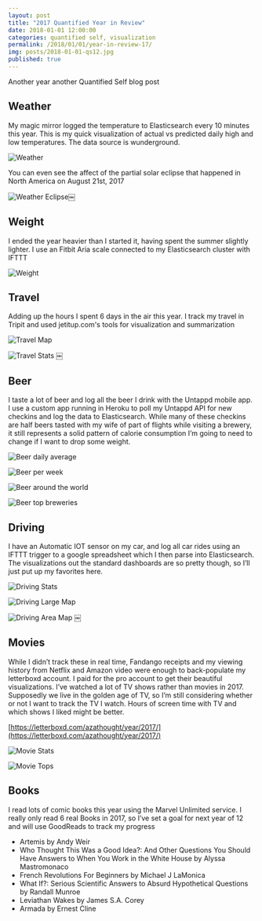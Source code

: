 ```yaml
---
layout: post
title: "2017 Quantified Year in Review"
date: 2018-01-01 12:00:00
categories: quantified self, visualization
permalink: /2018/01/01/year-in-review-17/
img: posts/2018-01-01-qs12.jpg
published: true
---
```


Another year another Quantified Self blog post

## Weather

My magic mirror logged the temperature to Elasticsearch every 10 minutes this year.  This is my quick visualization of actual vs predicted daily high and low temperatures.  The data source is wunderground.

![Weather](/images/posts/2018-01-01-qs01.jpg)

You can even see the affect of the partial solar eclipse that happened in North America on August 21st, 2017

![Weather Eclipse](/images/posts/2018-01-01-qs02.jpg)￼

## Weight

I ended the year heavier than I started it, having spent the summer slightly lighter.  I use an Fitbit Aria scale connected to my Elasticsearch cluster with IFTTT

![Weight](/images/posts/2018-01-01-qs03.jpg)

## Travel

Adding up the hours I spent 6 days in the air this year.  I track my travel in Tripit and used jetitup.com's tools for visualization and summarization

![Travel Map](/images/posts/2018-01-01-qs04.jpg)

![Travel Stats](/images/posts/2018-01-01-qs05.jpg)
￼

## Beer

I taste a lot of beer and log all the beer I drink with the Untappd mobile app.  I use a custom app running in Heroku to poll my Untappd API for new checkins and log the data to Elasticsearch.  While many of these checkins are half beers tasted with my wife of part of flights while visiting a brewery, it still represents a solid pattern of calorie consumption I’m going to need to change if I want to drop some weight.

![Beer daily average](/images/posts/2018-01-01-qs06.jpg)

![Beer per week](/images/posts/2018-01-01-qs07.jpg)

![Beer around the world](/images/posts/2018-01-01-qs08.jpg)

![Beer top breweries](/images/posts/2018-01-01-qs09.jpg)

## Driving 

I have an Automatic IOT sensor on my car, and log all car rides using an IFTTT trigger to a google spreadsheet which I then parse into Elasticsearch.  The visualizations out the standard dashboards are so pretty though, so I’ll just put up my favorites here.

![Driving Stats](/images/posts/2018-01-01-qs10.jpg)

![Driving Large Map](/images/posts/2018-01-01-qs11.jpg)

![Driving Area Map](/images/posts/2018-01-01-qs12.jpg)
￼
## Movies

While I didn’t track these in real time, Fandango receipts and my viewing history from Netflix and Amazon video were enough to back-populate my letterboxd account.  I paid for the pro account to get their beautiful visualizations.  I’ve watched a lot of TV shows rather than movies in 2017.  Supposedly we live in the golden age of TV, so I’m still considering whether or not I want to track the TV I watch.  Hours of screen time with TV and which shows I liked might be better.

[https://letterboxd.com/azathought/year/2017/](https://letterboxd.com/azathought/year/2017/)

![Movie Stats](/images/posts/2018-01-01-qs13.jpg)

![Movie Tops](/images/posts/2018-01-01-qs14.jpg)

## Books

I read lots of comic books this year using the Marvel Unlimited service.  I really only read 6 real Books in 2017, so I’ve set a goal for next year of 12 and will use GoodReads to track my progress

* Artemis by Andy Weir
* Who Thought This Was a Good Idea?: And Other Questions You Should Have Answers to When You Work in the White House by Alyssa Mastromonaco
* French Revolutions For Beginners by Michael J LaMonica
* What If?: Serious Scientific Answers to Absurd Hypothetical Questions by Randall Munroe
* Leviathan Wakes by James S.A. Corey
* Armada by Ernest Cline

